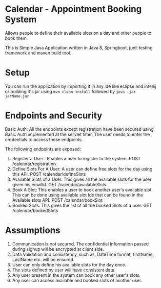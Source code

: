 # Calendar - Appointment Booking System
Allows people to define their available slots on a day and other people to book them.

This is Simple Java Application written in Java 8, Springboot, junit testing framework and maven build tool.

# Setup
You can run the application by importing it in any ide like eclipse and intellij or
building it's jar using 
``` mvn clean install ``` 
followed by
``` java -jar jarName.jar ```

# Endpoints and Security

Basic Auth:
All the endpoints except registration have been secured using Basic Auth implemented at the servlet filter. The user needs to enter the credentials to access these endpoints.

The following endpoints are exposed:
1. Register a User : Enables a user to register to the system.
  POST /calendar/registration
2. Define Slots For A User: A user can define free slots for the day using this API.
  POST /calendar/defineSlots
3. Available Slots of a User: This gives all the available slots for the user given his emailId.
  GET /calendar/availableSlots
4. Book A Slot: This enables a user to book another user's available slot. This can be done using available slot Ids that can be found in the Available slots API.
  POST /calendar/bookSlot
5. Booked Slots: This gives the list of all the booked Slots of a user.
  GET /calendar/bookedSlots
  
# Assumptions

1. Communication is not secured. The confidential information passed during signup will be encrypted at client side.
2. Data Validation and consistency, such as, DateTime format, firstName, LastName etc. will be ensured.
3. User can only define his available slots for the day once.
4. The slots defined by user will have consistent data.
5. Any user present in the system can book any other user's slots.
6. Any user can access available and booked slots of another user.
